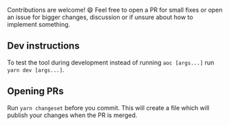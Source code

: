 Contributions are welcome! 😄 Feel free to open a PR for small fixes or open an issue for bigger changes, discussion or if unsure about how to implement something.

## Dev instructions

To test the tool during development instead of running `aoc [args...]` run `yarn dev [args...]`.

## Opening PRs

Run `yarn changeset` before you commit. This will create a file which will publish your changes when the PR is merged.
